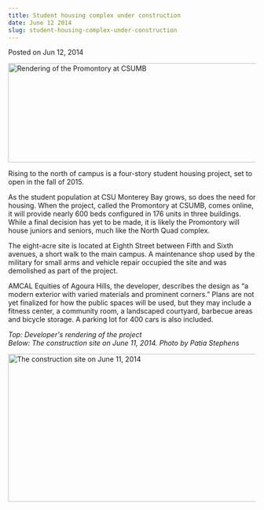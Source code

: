 ```yaml
---
title: Student housing complex under construction
date: June 12 2014
slug: student-housing-complex-under-construction
---
```


 



<span class="date">Posted on Jun 12, 2014    </span>
<p><img alt="Rendering of the Promontory at CSUMB" src="https://news.csumb.edu/sites/default/files/65/attachments/news/images/rendering.jpg" style="width:550px; height:202px"/></p>
<p>Rising to the north of campus is a four-story student housing
project, set to open in the fall of 2015.</p>
<p>As the student population at CSU Monterey Bay grows, so does the
need for housing. When the project, called the Promontory at CSUMB,
comes online, it will provide nearly 600 beds configured in 176
units in three buildings. While a final decision has yet to be
made, it is likely the Promontory will house juniors and seniors,
much like the North Quad complex.</p>
<p>The eight-acre site is located at Eighth Street between Fifth
and Sixth avenues, a short walk to the main campus. A maintenance
shop used by the military for small arms and vehicle repair
occupied the site and was demolished as part of the project.</p>
<p>AMCAL Equities of Agoura Hills, the developer, describes the
design as &#x201C;a modern exterior with varied materials and prominent
corners.&#x201D; Plans are not yet finalized for how the public spaces
will be used, but they may include a fitness center, a community
room, a landscaped courtyard, barbecue areas and bicycle storage. A
parking lot for 400 cars is also included.</p>
<p class="small"><em>Top: Developer&apos;s rendering of the
project<br>
Below: The construction site on June 11, 2014. Photo by Patia
Stephens</br></em></p>
<p><img alt="The construction site on June 11, 2014" src="https://news.csumb.edu/sites/default/files/65/attachments/news/images/patia_photo.jpg" style="float:left; width:550px; height:301px"/></p>





 
